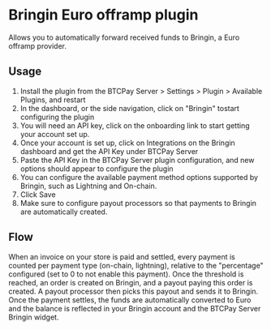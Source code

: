 # Bringin Euro offramp plugin

Allows you to automatically forward received funds to Bringin, a Euro offramp provider.

## Usage

1. Install the plugin from the BTCPay Server > Settings > Plugin > Available Plugins, and restart
2. In the dashboard, or the side navigation, click on "Bringin" tostart configuring the plugin
3. You will need an API key, click on the onboarding link to start getting your account set up.
4. Once your account is set up, click on Integrations on the Bringin dashboard and get the API Key under BTCPay Server
5. Paste the API Key in the BTCPay Server plugin configuration, and new options should appear to configure the plugin
6. You can configure the available payment method options supported by Bringin, such as Lightning and On-chain.
7. Click Save
8. Make sure to configure payout processors so that payments to Bringin are automatically created.

## Flow
When an invoice on your store is paid and settled, every payment is counted per payment type (on-chain, lightning), relative to the "percentage" configured (set to 0 to not enable this payment).
Once the threshold is reached, an order is created on Bringin, and a payout paying this order is created. A payout processor then picks this payout and sends it to Bringin. Once the payment settles, the funds are automatically converted to Euro and the balance is reflected in your Bringin account and the BTCPay Server Bringin widget.


